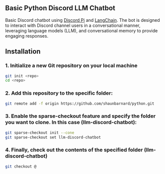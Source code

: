 ## Basic Python Discord LLM Chatbot

Basic Discord chatbot using [Discord Pi](https://github.com/Rapptz/discord.py) and [LangChain](https://github.com/langchain-ai/langchain). The bot is designed to interact with Discord channel users in a conversational manner, leveraging language models (LLM), and conversational memory to provide engaging responses.

## Installation

### 1. Initialize a new Git repository on your local machine
```bash
git init <repo>
cd <repo>
```

### 2. Add this repository to the specific folder:
```bash
git remote add -f origin https://github.com/shaunbarnard/python.git
```

### 3. Enable the sparse-checkout feature and specify the folder you want to clone. In this case (llm-discord-chatbot):
```bash
git sparse-checkout init --cone
git sparse-checkout set llm-discord-chatbot
```

### 4. Finally, check out the contents of the specified folder (llm-discord-chatbot)
```bash
git checkout @
```